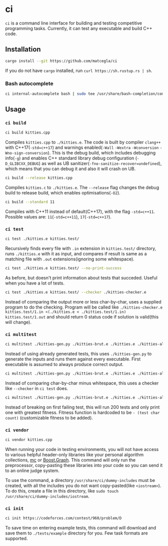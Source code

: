 # ci
`ci` is a command line interface for building and testing competitive programming tasks. Currently, it can test any executable and build C++ code.

## Installation

```bash
cargo install --git https://github.com/matcegla/ci
```
If you do not have `cargo` installed, run `curl https://sh.rustup.rs | sh`.

### Bash autocomplete
```bash
ci internal-autocomplete bash | sudo tee /usr/share/bash-completion/completions/ci
```

## Usage

### `ci build`

```bash
ci build kitties.cpp
```
Compiles `kitties.cpp` to `./kitties.e`. The code is built by compiler `clang++` with C++17(`-std=c++17`) and warnings enabled(`-Wall` `-Wextra` `-Wconversion` `-Wno-sign-conversion`). This is the debug build, which includes debugging info(`-g`) and enables C++ standard library debug configuration (`-D_GLIBCXX_DEBUG`) as well as UB sanitizer(`-fno-sanitize-recover=undefined`), which means that you can debug it and also it will crash on UB.

```bash
ci build --release kitties.cpp
```
Compiles `kitties.c` to `./kitties.e`. The `--release` flag changes the debug build to release build, which enables optimisations(`-O2`).

```bash
ci build --standard 11
```
Compiles with C++11 instead of default(C++17), with the flag `-std=c++11`. Possible values are:
`11`(`-std=c++11`),
`17`(`-std=c++17`).

### `ci test`

```bash
ci test ./kitties.e kitties.test/
```
Recursively finds every file with `.in` extension in `kitties.test/` directory, runs `./kitties.e` with it as input, and compares if result is same as a matching file with `.out` extensions(ignoring some whitespace).

```bash
ci test ./kitties.e kitties.test/ --no-print-success
```
As before, but doesn't print information about tests that succeded. Useful when you have a lot of tests.

```bash
ci test ./kitties.e kitties.test/ --checker ./kitties-checker.e
```
Instead of comparing the output more or less char-by-char, uses a supplied program to do the checking. Program will be called like `./kitties-checker.e kitties.test/1.in <(./kitties.e < ./kitties.test/1.in) kitties.test/1.out` and should return 0 status code if solution is valid(this will change).

### `ci multitest`

```bash
ci multitest ./kitties-gen.py ./kitties-brut.e ./kitties.e ./kitties-alternative.e
```
Instead of using already generated tests, this uses `./kitties-gen.py` to generate the inputs and runs them against every executable. First executable is assumed to always produce correct output.

```bash
ci multitest ./kitties-gen.py ./kitties-brut.e ./kitties.e ./kitties-alternative.e --checker ./kitties-checker.e
```
Instead of comparing char-by-char minus whitespace, this uses a checker like `--checker` in `ci test` does.

```bash
ci multitest ./kitties-gen.py ./kitties-brut.e ./kitties.e ./kitties-alternative.e -n 200
```
Instead of breaking on first failing test, this will run 200 tests and only print one with greatest fitness. Fitness function is hardcoded to be `- (test char count)` (customizable fitness to be added).

### `ci vendor`

```bash
ci vendor kitties.cpp
```
When running your code in testing environments, you will not have access to various helpful header-only libraries like your personal algorithm collections, [mc](https://github.com/matcegla/mc) or [Boost.Graph](http://www.boost.org/doc/libs/1_66_0/libs/graph/doc/table_of_contents.html). This command will only run the preprocessor, copy-pasting these libraries into your code so you can send it to an online judge system.

To use the command, a directory `/usr/share/ci/dummy-includes` must be created, with all the includes you do not want copy-pasted(like `<iostream>`). To do this, create a file in this directory, like `sudo touch /usr/share/ci/dummy-includes/iostream`.

### `ci init`

```bash
ci init https://codeforces.com/contest/960/problem/D
```
To save time on entering example tests, this command will download and save them to `./tests/example` directory for you. Few task formats are supported.
